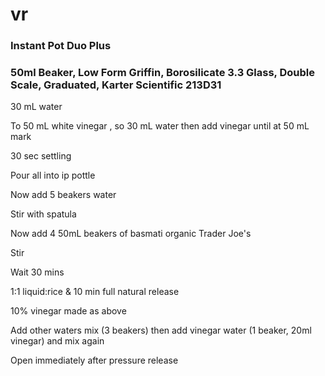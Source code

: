 # vr

### Instant Pot Duo Plus
### 50ml Beaker, Low Form Griffin, Borosilicate 3.3 Glass, Double Scale, Graduated, Karter Scientific 213D31

30 mL water

To 50 mL white vinegar , so 30 mL water then add vinegar until at 50 mL mark

30 sec settling

Pour all into ip pottle

Now add 5 beakers water

Stir with spatula

Now add 4 50mL beakers of basmati organic Trader Joe's

Stir

Wait 30 mins


1:1 liquid:rice & 10 min full natural release

10% vinegar made as above

Add other waters mix (3 beakers) then add vinegar water (1 beaker, 20ml vinegar) and mix again

Open immediately after pressure release

